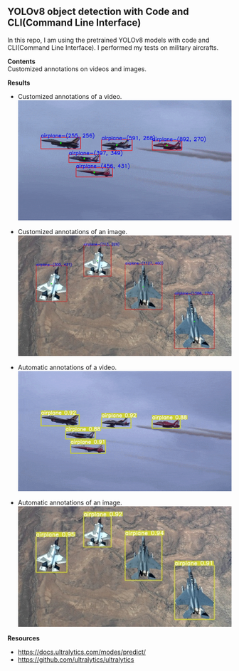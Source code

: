 ## YOLOv8 object detection with Code and CLI(Command Line Interface)  
In this repo, I am using the pretrained YOLOv8 models with code and CLI(Command Line Interface). I performed my tests on military aircrafts.  
  
**Contents**  
Customized annotations on videos and images.
  
**Results**  
 - Customized annotations of a video.
![alt-text](https://github.com/muhammedenesbalci/YOLOv8-Object-Detection/blob/main/datas/test_video_result_gif.gif?raw=true)  
  
  
 - Customized annotations of an image.
![alt-text](https://github.com/muhammedenesbalci/YOLOv8-Object-Detection/blob/main/datas/test_img_result_customized.jpg?raw=true)  
  
  
 - Automatic annotations of a video.
 ![alt-text](https://github.com/muhammedenesbalci/YOLOv8-Object-Detection/blob/main/datas/test_video_result_gif_2.gif?raw=true)
 
 
 - Automatic annotations of an image.
![alt-text](https://github.com/muhammedenesbalci/YOLOv8-Object-Detection/blob/main/datas/test_img_result_automatic.jpg?raw=true)


**Resources**  
  
- https://docs.ultralytics.com/modes/predict/  
- https://github.com/ultralytics/ultralytics
